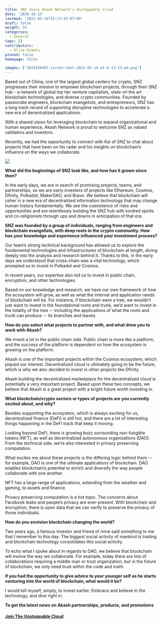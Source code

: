 ```yaml
---
title: SNZ Joins Akash Network’s Unstoppable Cloud
date: '2020-10-13'
lastmod: '2021-05-14T15:13:43-07:00'
draft: false
weight: 50
categories:
  - General
tags: []
contributors:
  - Olive Kimoto
pinned: false
homepage: false

images: ["1621030407-screen-shot-2021-05-14-at-6-13-23-pm.png"]
---
```

Based out of China, one of the largest global centers for crypto, SNZ progresses their mission to empower blockchain projects, through their SNZ hub - a network of global top tier venture capitalists, state-of-the art blockchain technologies, and diverse crypto communities. Founded by passionate engineers, blockchain evangelists, and entrepreneurs, SNZ has a long track record of supporting disruptive technologies to accelerate a new era of decentralized applications.

With a shared vision for leveraging blockchain to expand organizational and human experience, Akash Network is proud to welcome SNZ as valued validators and investors.

Recently, we had the opportunity to connect with Kai of SNZ to chat about projects that have been on his radar and his insights on blockchain’s influence on the ways we collaborate.   

![](https://www.datocms-assets.com/45776/1620925197-kai3-300x300.png)

  
**What did the beginnings of SNZ look like, and how has it grown since then?**

In the early days, we are in search of promising projects, teams, and partnerships, so we are early investors of projects like Ethereum, Cosmos, Dfinity, Polkadot, MakerDAO, and Brave. We believe that blockchain will usher in a new era of decentralized information technology that may change human history fundamentally. We see the coexistence of risks and opportunities and are relentlessly building the SNZ hub with kindred spirits and co-religionists through ups and downs in anticipation of that era.

  
**SNZ was founded by a group of individuals, ranging from engineers and blockchain evangelists, with deep roots in the crypto community. How has your knowledge and experience influenced your investment process?**

Our team’s strong technical background has allowed us to explore the fundamental technologies and infrastructures of blockchain at length, diving deeply into the analysis and research behind it. Thanks to this, in the early days we understood that cross-chain was a vital technology, which prompted us to invest in Polkadot and Cosmos. 

In recent years, our expertise also led us to invest in public chain, encryption, and other technologies. 

Based on our knowledge and research, we have our own framework of how the ecosystem will grow, as well as what the internal and application needs of blockchain will be. For instance, if blockchain were a tree, we wouldn’t just want to invest in the foundational roots and trunk, we’d want to invest in the totality of the tree -- including the applications of what the roots and trunk can produce -- its branches and leaves.   

  
**How do you select what projects to partner with, and what drew you to work with Akash?** 

We invest a lot in the public chain side. Public chain is more like a platform, and the success of the platform is dependent on how the ecosystem is growing on the platform. 

Akash is one of the important projects within the Cosmos ecosystem, which piqued our interest. Decentralized cloud is ultimately going to be the future, which is why we also decided to invest in other projects like Dfinity. 

Akash building the decentralized marketplace for the decentralized cloud is potentially a very important project. Based upon these two concepts, we believe that Akash is a great project with a bright future worth investing in.  

  
**What blockchain/crypto sectors or types of projects are you currently excited about, and why?**

Besides supporting the ecosystem, which is always exciting for us, decentralized finance (DeFi) is still hot, and there are a lot of interesting things happening in the DeFi track that keep it moving. 

Looking beyond DeFi, there is growing buzz surrounding non-fungible tokens (NFT), as well as decentralized autonomous organizations (DAO). From the technical side, we’re also interested in privacy preserving computation. 

What excites me about these projects is the differing logic behind them -- for example, DAO is one of the ultimate applications of blockchain. DAO enables blockchain’s potential to enrich and diversify the way people collaborate with one another.

NFT has a large range of applications, extending from the weather and gaming, to assets and finance. 

Privacy preserving computation is a hot topic. The concerns about Facebook leaks and people’s privacy are ever-present. With blockchain and encryption, there is open data that we can verify to preserve the privacy of those individuals.

  
**How do you envision blockchain changing the world?**

Two years ago, a famous investor and friend of mine said something to me that I remember to this day: The biggest social activity of mankind is trading and blockchain technology consolidates this social activity. 

To echo what I spoke about in regards to DAO, we believe that blockchain will evolve the way we collaborate. For example, today there are lots of collaborations requiring a middle man or trust organization, but in the future of blockchain, we only need trust within the code and math.  

  
**If you had the opportunity to give advice to your younger self as he starts venturing into the world of blockchain, what would it be?**

I would tell myself, simply, to invest earlier. Embrace and believe in the technology, and dive right in.  

  
  
  
**To get the latest news on Akash partnerships, products, and promotions**

#### [**Join The Unstoppable Cloud**](https://t.me/AkashNW)  
[  
](https://t.me/AkashNW)
